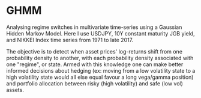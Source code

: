 # GHMM
Analysing regime switches in multivariate time-series using a Gaussian Hidden Markov Model. Here I use USDJPY,
10Y constant maturity JGB yield, and NIKKEI Index time series from 1971 to late 2017.

The objective is to detect when asset prices' log-returns shift from one probability density to another, with
each probability density associated with one "regime", or state. Armed with this knowledge one can make better informed decisions about hedging (ex: moving from a low volatility state to a high volatility state would all else equal favour 
a long vega/gamma position) and portfolio allocation between risky (high volatility) and safe (low vol) assets. 
